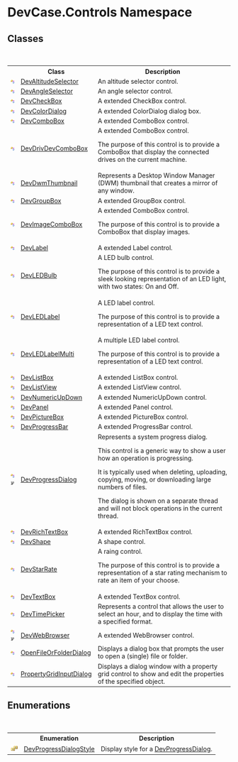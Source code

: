 # DevCase.Controls Namespace
 




## Classes
&nbsp;<table><tr><th></th><th>Class</th><th>Description</th></tr><tr><td>![Public class](media/pubclass.gif "Public class")</td><td><a href="T_DevCase_Controls_DevAltitudeSelector">DevAltitudeSelector</a></td><td>
An altitude selector control.</td></tr><tr><td>![Public class](media/pubclass.gif "Public class")</td><td><a href="T_DevCase_Controls_DevAngleSelector">DevAngleSelector</a></td><td>
An angle selector control.</td></tr><tr><td>![Public class](media/pubclass.gif "Public class")</td><td><a href="T_DevCase_Controls_DevCheckBox">DevCheckBox</a></td><td>
A extended CheckBox control.</td></tr><tr><td>![Public class](media/pubclass.gif "Public class")</td><td><a href="T_DevCase_Controls_DevColorDialog">DevColorDialog</a></td><td>
A extended ColorDialog dialog box.</td></tr><tr><td>![Public class](media/pubclass.gif "Public class")</td><td><a href="T_DevCase_Controls_DevComboBox">DevComboBox</a></td><td>
A extended ComboBox control.</td></tr><tr><td>![Public class](media/pubclass.gif "Public class")</td><td><a href="T_DevCase_Controls_DevDrivDevComboBox">DevDrivDevComboBox</a></td><td>
A extended ComboBox control. 

 The purpose of this control is to provide a ComboBox that display the connected drives on the current machine.</td></tr><tr><td>![Public class](media/pubclass.gif "Public class")</td><td><a href="T_DevCase_Controls_DevDwmThumbnail">DevDwmThumbnail</a></td><td>
Represents a Desktop Window Manager (DWM) thumbnail that creates a mirror of any window.</td></tr><tr><td>![Public class](media/pubclass.gif "Public class")</td><td><a href="T_DevCase_Controls_DevGroupBox">DevGroupBox</a></td><td>
A extended GroupBox control.</td></tr><tr><td>![Public class](media/pubclass.gif "Public class")</td><td><a href="T_DevCase_Controls_DevImageComboBox">DevImageComboBox</a></td><td>
A extended ComboBox control. 

 The purpose of this control is to provide a ComboBox that display images.</td></tr><tr><td>![Public class](media/pubclass.gif "Public class")</td><td><a href="T_DevCase_Controls_DevLabel">DevLabel</a></td><td>
A extended Label control.</td></tr><tr><td>![Public class](media/pubclass.gif "Public class")</td><td><a href="T_DevCase_Controls_DevLEDBulb">DevLEDBulb</a></td><td>
A LED bulb control. 

 The purpose of this control is to provide a sleek looking representation of an LED light, with two states: On and Off.</td></tr><tr><td>![Public class](media/pubclass.gif "Public class")</td><td><a href="T_DevCase_Controls_DevLEDLabel">DevLEDLabel</a></td><td>
A LED label control. 

 The purpose of this control is to provide a representation of a LED text control.</td></tr><tr><td>![Public class](media/pubclass.gif "Public class")</td><td><a href="T_DevCase_Controls_DevLEDLabelMulti">DevLEDLabelMulti</a></td><td>
A multiple LED label control. 

 The purpose of this control is to provide a representation of a LED text control.</td></tr><tr><td>![Public class](media/pubclass.gif "Public class")</td><td><a href="T_DevCase_Controls_DevListBox">DevListBox</a></td><td>
A extended ListBox control.</td></tr><tr><td>![Public class](media/pubclass.gif "Public class")</td><td><a href="T_DevCase_Controls_DevListView">DevListView</a></td><td>
A extended ListView control.</td></tr><tr><td>![Public class](media/pubclass.gif "Public class")</td><td><a href="T_DevCase_Controls_DevNumericUpDown">DevNumericUpDown</a></td><td>
A extended NumericUpDown control.</td></tr><tr><td>![Public class](media/pubclass.gif "Public class")</td><td><a href="T_DevCase_Controls_DevPanel">DevPanel</a></td><td>
A extended Panel control.</td></tr><tr><td>![Public class](media/pubclass.gif "Public class")</td><td><a href="T_DevCase_Controls_DevPictureBox">DevPictureBox</a></td><td>
A extended PictureBox control.</td></tr><tr><td>![Public class](media/pubclass.gif "Public class")</td><td><a href="T_DevCase_Controls_DevProgressBar">DevProgressBar</a></td><td>
A extended ProgressBar control.</td></tr><tr><td>![Public class](media/pubclass.gif "Public class")![Code example](media/CodeExample.png "Code example")</td><td><a href="T_DevCase_Controls_DevProgressDialog">DevProgressDialog</a></td><td>
Represents a system progress dialog. 

 This control is a generic way to show a user how an operation is progressing. 

 It is typically used when deleting, uploading, copying, moving, or downloading large numbers of files. 

 The dialog is shown on a separate thread and will not block operations in the current thread.</td></tr><tr><td>![Public class](media/pubclass.gif "Public class")</td><td><a href="T_DevCase_Controls_DevRichTextBox">DevRichTextBox</a></td><td>
A extended RichTextBox control.</td></tr><tr><td>![Public class](media/pubclass.gif "Public class")</td><td><a href="T_DevCase_Controls_DevShape">DevShape</a></td><td>
A shape control.</td></tr><tr><td>![Public class](media/pubclass.gif "Public class")</td><td><a href="T_DevCase_Controls_DevStarRate">DevStarRate</a></td><td>
A raing control. 

 The purpose of this control is to provide a representation of a star rating mechanism to rate an item of your choose.</td></tr><tr><td>![Public class](media/pubclass.gif "Public class")</td><td><a href="T_DevCase_Controls_DevTextBox">DevTextBox</a></td><td>
A extended TextBox control.</td></tr><tr><td>![Public class](media/pubclass.gif "Public class")</td><td><a href="T_DevCase_Controls_DevTimePicker">DevTimePicker</a></td><td>
Represents a control that allows the user to select an hour, and to display the time with a specified format.</td></tr><tr><td>![Public class](media/pubclass.gif "Public class")![Code example](media/CodeExample.png "Code example")</td><td><a href="T_DevCase_Controls_DevWebBrowser">DevWebBrowser</a></td><td>
A extended WebBrowser control.</td></tr><tr><td>![Public class](media/pubclass.gif "Public class")</td><td><a href="T_DevCase_Controls_OpenFileOrFolderDialog">OpenFileOrFolderDialog</a></td><td>
Displays a dialog box that prompts the user to open a (single) file or folder.</td></tr><tr><td>![Public class](media/pubclass.gif "Public class")</td><td><a href="T_DevCase_Controls_PropertyGridInputDialog">PropertyGridInputDialog</a></td><td>
Displays a dialog window with a property grid control to show and edit the properties of the specified object.</td></tr></table>

## Enumerations
&nbsp;<table><tr><th></th><th>Enumeration</th><th>Description</th></tr><tr><td>![Public enumeration](media/pubenumeration.gif "Public enumeration")</td><td><a href="T_DevCase_Controls_DevProgressDialogStyle">DevProgressDialogStyle</a></td><td>
Display style for a <a href="T_DevCase_Controls_DevProgressDialog">DevProgressDialog</a>.</td></tr></table>&nbsp;
